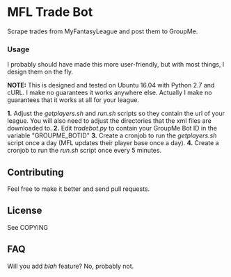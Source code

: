 # MFL Trade Bot


Scrape trades from MyFantasyLeague and post them to GroupMe.

### Usage
I probably should have made this more user-friendly, but with most things, I design them on the fly.

**NOTE:** This is designed and tested on Ubuntu 16.04 with Python 2.7 and cURL. I make no guarantees it works anywhere else. Actually I make no guarantees that it works at all for your league.

**1.** Adjust the *getplayers.sh* and *run.sh* scripts so they contain the url of your league. You will also need to adjust the directories that the xml files are downloaded to.
**2.** Edit *tradebot.py* to contain your GroupMe Bot ID in the variable "GROUPME_BOTID"
**3.** Create a cronjob to run the *getplayers.sh* script once a day (MFL updates their player base once a day).
**4.** Create a cronjob to run the *run.sh* script once every 5 minutes.

## Contributing
Feel free to make it better and send pull requests. 

## License
See COPYING

## FAQ
Will you add *blah* feature? No, probably not.